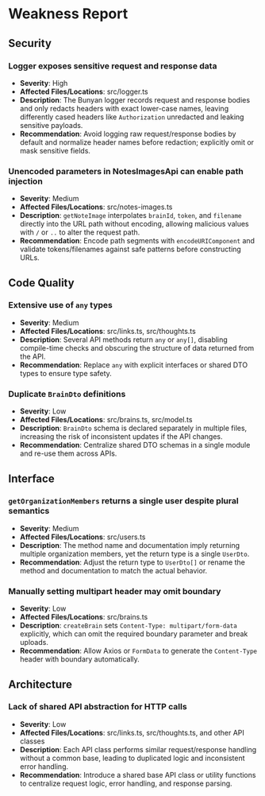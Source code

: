 # Weakness Report

## Security

### Logger exposes sensitive request and response data
- **Severity**: High
- **Affected Files/Locations**: src/logger.ts
- **Description**: The Bunyan logger records request and response bodies and only redacts headers with exact lower-case names, leaving differently cased headers like `Authorization` unredacted and leaking sensitive payloads.
- **Recommendation**: Avoid logging raw request/response bodies by default and normalize header names before redaction; explicitly omit or mask sensitive fields.

### Unencoded parameters in NotesImagesApi can enable path injection
- **Severity**: Medium
- **Affected Files/Locations**: src/notes-images.ts
- **Description**: `getNoteImage` interpolates `brainId`, `token`, and `filename` directly into the URL path without encoding, allowing malicious values with `/` or `..` to alter the request path.
- **Recommendation**: Encode path segments with `encodeURIComponent` and validate tokens/filenames against safe patterns before constructing URLs.

## Code Quality

### Extensive use of `any` types
- **Severity**: Medium
- **Affected Files/Locations**: src/links.ts, src/thoughts.ts
- **Description**: Several API methods return `any` or `any[]`, disabling compile-time checks and obscuring the structure of data returned from the API.
- **Recommendation**: Replace `any` with explicit interfaces or shared DTO types to ensure type safety.

### Duplicate `BrainDto` definitions
- **Severity**: Low
- **Affected Files/Locations**: src/brains.ts, src/model.ts
- **Description**: `BrainDto` schema is declared separately in multiple files, increasing the risk of inconsistent updates if the API changes.
- **Recommendation**: Centralize shared DTO schemas in a single module and re-use them across APIs.

## Interface

### `getOrganizationMembers` returns a single user despite plural semantics
- **Severity**: Medium
- **Affected Files/Locations**: src/users.ts
- **Description**: The method name and documentation imply returning multiple organization members, yet the return type is a single `UserDto`.
- **Recommendation**: Adjust the return type to `UserDto[]` or rename the method and documentation to match the actual behavior.

### Manually setting multipart header may omit boundary
- **Severity**: Low
- **Affected Files/Locations**: src/brains.ts
- **Description**: `createBrain` sets `Content-Type: multipart/form-data` explicitly, which can omit the required boundary parameter and break uploads.
- **Recommendation**: Allow Axios or `FormData` to generate the `Content-Type` header with boundary automatically.

## Architecture

### Lack of shared API abstraction for HTTP calls
- **Severity**: Low
- **Affected Files/Locations**: src/links.ts, src/thoughts.ts, and other API classes
- **Description**: Each API class performs similar request/response handling without a common base, leading to duplicated logic and inconsistent error handling.
- **Recommendation**: Introduce a shared base API class or utility functions to centralize request logic, error handling, and response parsing.

